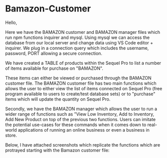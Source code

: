 # Bamazon-Customer

Hello, 

Here we have the BAMAZON customer and BAMAZON manager files which run npm functions inquirer and mysql.
Using mysql we can access the database from our local server and change data using VS Code editor + inquirer.  We plug in a connection query which includes the username, password, PORT allowing a secure connection.

We have created a TABLE of products within the Sequel Pro to list a number of items available for purchase on "BAMAZON".

These items can either be viewed or purchased through the BAMAZON customer file.  The BAMAZON customer file has two main functions which allows the user to either view the list of items connected on Sequel Pro (free program available to users to create/test database sets) or to "purchase" items which will update the quantity on Sequel Pro.

Secondly, we have the BAMAZON manager which allows the user to run a wider range of functions such as "View Low Inventory, Add to Inventory, Add New Product on top of the previous two functions.  Users can imitate the potential use-cases for these commands when it comes down to real-world applications of running an online business or even a business in store.

Below, I have attached screenshots which replicate the functions which are protrayed starting with the Bamazon customer file:


